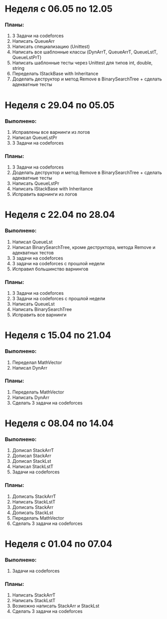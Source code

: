 # Неделя с 06.05 по 12.05

### Планы:
1) 3 Задачи на codeforces
2) Написать QueueArr
3) Написать специализацию (Unittest)
4) Написать все шаблонные классы (DynArrT, QueueArrT, QueueLstT, QueueLstPrT)
5) Написать шаблонные тесты через Unittest для типов int, double, string
6) Переделать IStackBase with Inheritance
7) Доделать деструктор и метод Remove в BinarySearchTree + сделать адекватные тесты

# Неделя с 29.04 по 05.05

### Выполнено:
1) Исправлены все варнинги из логов
2) Написал QueueLstPr
3) 3 Задачи на codeforces

### Планы:
1) 3 Задачи на codeforces
2) Доделать деструктор и метод Remove в BinarySearchTree + сделать адекватные тесты
3) Написать QueueLstPr
4) Написать IStackBase with Inheritance
5) Исправить варнинги из логов

# Неделя с 22.04 по 28.04

### Выполнено:
1) Написал QueueLst
2) Написал BinarySearchTree, кроме деструктора, метода Remove и адекватных тестов
3) 3 задачи на codeforces
4) 3 задачи на codeforces с прошлой недели
5) Исправил большинство варнингов

### Планы:
1) 3 Задачи на codeforces
2) 3 Задачи на codeforces с прошлой недели
3) Написать QueueLst
4) Написать BinarySearchTree
5) Исправить все варнинги

# Неделя с 15.04 по 21.04

### Выполнено:
1) Переделал MathVector
2) Написал DynArr

### Планы:
1) Переделать MathVector
2) Написать DynArr
3) Сделать 3 задачи на codeforces

# Неделя с 08.04 по 14.04

### Выполнено:
1) Дописал StackArrT
2) Дописал StackArr
3) Дописал StackLst
4) Написал StackLstT
5) Задачи на codeforces

### Планы:
1) Дописать StackArrT
2) Написать StackLstT
3) Дописать StackArr 
4) Дописать StackLst
5) Переделать MathVector
6) Сделать 3 задачи на codeforces


# Неделя с 01.04 по 07.04

### Выполнено:
1) Задачи на codeforces

### Планы:
1) Написать StackArrT
2) Написать StackLstT
3) Возможно написать StackArr и StackLst
4) Сделать 3 задачи на codeforces
